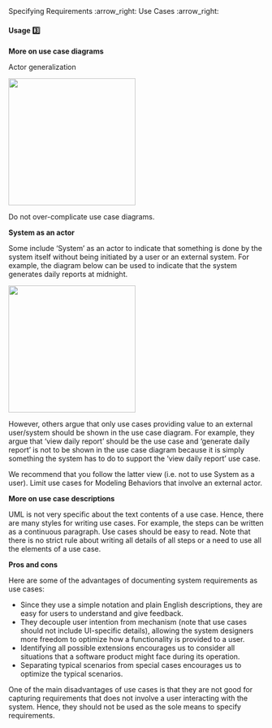<link rel="stylesheet" href="{{baseUrl}}/css/textbook.css">

<div class="website-content">

<div id="path">Specifying Requirements :arrow_right: Use Cases :arrow_right:</div>

<div id="title">

#### Usage :three:

</div>

<div id="body">

**More on use case diagrams**

Actor generalization

<img src="{{baseUrl}}/specifyingRequirements/useCases/usage/images/actorGeneralisation.png" height="250" />

<p/>

Do not over-complicate use case diagrams.

**System as an actor**

Some include ‘System’ as an actor to indicate that something is done by the system itself without being initiated by a user or an external system. For example, the diagram below can be used to indicate that the system generates daily reports at midnight.

<img src="{{baseUrl}}/specifyingRequirements/useCases/usage/images/systemAsActor.jpg" height="250" />

<p/>

However, others argue that only use cases providing value to an external user/system should be shown in the use case diagram. For example, they argue that ‘view daily report’ should be the use case and  ‘generate daily report’ is not to be shown in the use case diagram because it is simply something the system has to do to support the ‘view daily report’ use case.

We recommend that you follow the latter view (i.e. not to use System as a user). Limit use cases for Modeling Behaviors that involve an external actor.

**More on use case descriptions**

UML is not very specific about the text contents of a use case. Hence, there are many styles for writing use cases. For example, the steps can be written as a continuous paragraph.
Use cases should be easy to read. Note that there is no strict rule about writing all details of all steps or a need to use all the elements of a use case.

**Pros and cons**

Here are some of the advantages of documenting system requirements as use cases:

*	Since they use a simple notation and plain English descriptions, they are easy for users to understand and give feedback.
*	They decouple user intention from mechanism (note that use cases should not include UI-specific details), allowing the system designers more freedom to optimize how a functionality is provided to a user.
*	Identifying all possible extensions encourages us to consider all situations that a software product might face during its operation.
*	Separating typical scenarios from special cases encourages us to optimize the typical scenarios.

One of the main disadvantages of use cases is that they are not good for capturing requirements that does not involve a user interacting with the system. Hence, they should not be used as the sole means to specify requirements.

</div>

<div id="extras">
<div>

</div>
